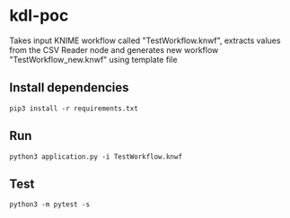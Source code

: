 # kdl-poc

Takes input KNIME workflow called "TestWorkflow.knwf", extracts values from the CSV Reader node and generates new workflow "TestWorkflow_new.knwf" using template file

## Install dependencies
`pip3 install -r requirements.txt`

## Run

`python3 application.py -i TestWorkflow.knwf`


## Test
`python3 -m pytest -s`